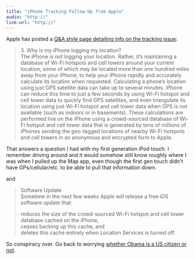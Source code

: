 ```yaml
---
title: "iPhone Tracking Follow-Up from Apple"
audio: "http://"
link-url: "http://"
---
```

<p>Apple has posted a <a href="http://www.apple.com/pr/library/2011/04/27location_qa.html">Q&A style page detailing info on the tracking issue</a>:</p>
<blockquote><p>3. Why is my iPhone logging my location?<br />
The iPhone is not logging your location. Rather, it’s maintaining a database of Wi-Fi hotspots and cell towers around your current location, some of which may be located more than one hundred miles away from your iPhone, to help your iPhone rapidly and accurately calculate its location when requested. Calculating a phone’s location using just GPS satellite data can take up to several minutes. iPhone can reduce this time to just a few seconds by using Wi-Fi hotspot and cell tower data to quickly find GPS satellites, and even triangulate its location using just Wi-Fi hotspot and cell tower data when GPS is not available (such as indoors or in basements). These calculations are performed live on the iPhone using a crowd-sourced database of Wi-Fi hotspot and cell tower data that is generated by tens of millions of iPhones sending the geo-tagged locations of nearby Wi-Fi hotspots and cell towers in an anonymous and encrypted form to Apple.</p></blockquote>
<p>That answers a question I had with my first generation iPod touch. I remember driving around and it would somehow still know roughly where I was when I pulled up the Map app, even though the first gen touch didn't have GPs/cellular/etc. to be able to pull that information down.</p>
<p>and</p>
<blockquote><p>Software Update<br />
Sometime in the next few weeks Apple will release a free iOS software update that:</p>
<p>reduces the size of the crowd-sourced Wi-Fi hotspot and cell tower database cached on the iPhone,<br />
ceases backing up this cache, and<br />
deletes this cache entirely when Location Services is turned off.</p></blockquote>
<p>So conspiracy over. Go back to worrying <a href="http://en.wikipedia.org/wiki/Barack_Obama_citizenship_conspiracy_theories">whether Obama is a US citizen or not</a>.</p>
